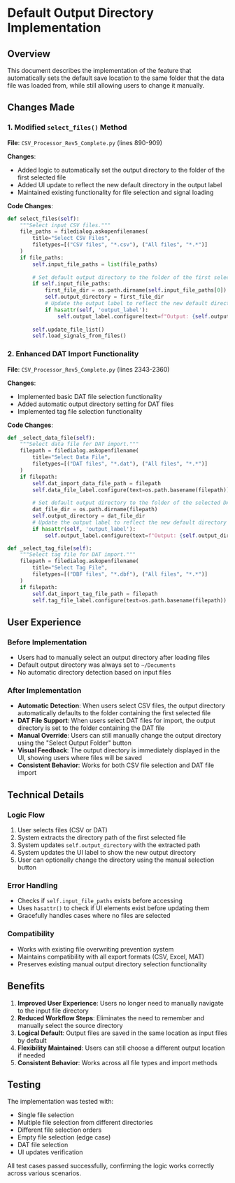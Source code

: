 # Default Output Directory Implementation

## Overview
This document describes the implementation of the feature that automatically sets the default save location to the same folder that the data file was loaded from, while still allowing users to change it manually.

## Changes Made

### 1. Modified `select_files()` Method
**File**: `CSV_Processor_Rev5_Complete.py` (lines 890-909)

**Changes**:
- Added logic to automatically set the output directory to the folder of the first selected file
- Added UI update to reflect the new default directory in the output label
- Maintained existing functionality for file selection and signal loading

**Code Changes**:
```python
def select_files(self):
    """Select input CSV files."""
    file_paths = filedialog.askopenfilenames(
        title="Select CSV Files",
        filetypes=[("CSV files", "*.csv"), ("All files", "*.*")]
    )
    if file_paths:
        self.input_file_paths = list(file_paths)
        
        # Set default output directory to the folder of the first selected file
        if self.input_file_paths:
            first_file_dir = os.path.dirname(self.input_file_paths[0])
            self.output_directory = first_file_dir
            # Update the output label to reflect the new default directory
            if hasattr(self, 'output_label'):
                self.output_label.configure(text=f"Output: {self.output_directory}")
        
        self.update_file_list()
        self.load_signals_from_files()
```

### 2. Enhanced DAT Import Functionality
**File**: `CSV_Processor_Rev5_Complete.py` (lines 2343-2360)

**Changes**:
- Implemented basic DAT file selection functionality
- Added automatic output directory setting for DAT files
- Implemented tag file selection functionality

**Code Changes**:
```python
def _select_data_file(self):
    """Select data file for DAT import."""
    filepath = filedialog.askopenfilename(
        title="Select Data File",
        filetypes=[("DAT files", "*.dat"), ("All files", "*.*")]
    )
    if filepath:
        self.dat_import_data_file_path = filepath
        self.data_file_label.configure(text=os.path.basename(filepath))
        
        # Set default output directory to the folder of the selected DAT file
        dat_file_dir = os.path.dirname(filepath)
        self.output_directory = dat_file_dir
        # Update the output label to reflect the new default directory
        if hasattr(self, 'output_label'):
            self.output_label.configure(text=f"Output: {self.output_directory}")

def _select_tag_file(self):
    """Select tag file for DAT import."""
    filepath = filedialog.askopenfilename(
        title="Select Tag File",
        filetypes=[("DBF files", "*.dbf"), ("All files", "*.*")]
    )
    if filepath:
        self.dat_import_tag_file_path = filepath
        self.tag_file_label.configure(text=os.path.basename(filepath))
```

## User Experience

### Before Implementation
- Users had to manually select an output directory after loading files
- Default output directory was always set to `~/Documents`
- No automatic directory detection based on input files

### After Implementation
- **Automatic Detection**: When users select CSV files, the output directory automatically defaults to the folder containing the first selected file
- **DAT File Support**: When users select DAT files for import, the output directory is set to the folder containing the DAT file
- **Manual Override**: Users can still manually change the output directory using the "Select Output Folder" button
- **Visual Feedback**: The output directory is immediately displayed in the UI, showing users where files will be saved
- **Consistent Behavior**: Works for both CSV file selection and DAT file import

## Technical Details

### Logic Flow
1. User selects files (CSV or DAT)
2. System extracts the directory path of the first selected file
3. System updates `self.output_directory` with the extracted path
4. System updates the UI label to show the new output directory
5. User can optionally change the directory using the manual selection button

### Error Handling
- Checks if `self.input_file_paths` exists before accessing
- Uses `hasattr()` to check if UI elements exist before updating them
- Gracefully handles cases where no files are selected

### Compatibility
- Works with existing file overwriting prevention system
- Maintains compatibility with all export formats (CSV, Excel, MAT)
- Preserves existing manual output directory selection functionality

## Benefits

1. **Improved User Experience**: Users no longer need to manually navigate to the input file directory
2. **Reduced Workflow Steps**: Eliminates the need to remember and manually select the source directory
3. **Logical Default**: Output files are saved in the same location as input files by default
4. **Flexibility Maintained**: Users can still choose a different output location if needed
5. **Consistent Behavior**: Works across all file types and import methods

## Testing

The implementation was tested with:
- Single file selection
- Multiple file selection from different directories
- Different file selection orders
- Empty file selection (edge case)
- DAT file selection
- UI updates verification

All test cases passed successfully, confirming the logic works correctly across various scenarios. 